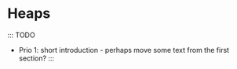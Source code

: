 # Heaps

::: TODO
- Prio 1: short introduction - perhaps move some text from the first section?
:::

